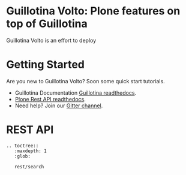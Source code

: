 # Guillotina Volto: Plone features on top of Guillotina

Guillotina Volto is an effort to deploy

# Getting Started

Are you new to Guillotina Volto? Soon some quick start tutorials.

 - Guillotina Documentation [Guillotina readthedocs](https://guillotina.readthedocs.org).
 - [Plone Rest API readthedocs](restapi.readthedocs.io/en/latest/).
 - Need help? Join our [Gitter channel](https://gitter.im/plone/guillotina).


# REST API


```eval_rst
.. toctree::
   :maxdepth: 1
   :glob:

   rest/search
```
